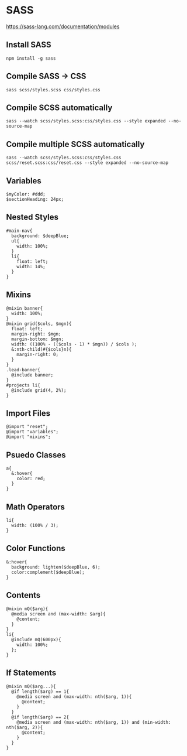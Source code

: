# SASS
https://sass-lang.com/documentation/modules

## Install SASS
```
npm install -g sass
```

## Compile SASS -> CSS
```
sass scss/styles.scss css/styles.css
```

## Compile SCSS automatically
```
sass --watch scss/styles.scss:css/styles.css --style expanded --no-source-map
```

## Compile multiple SCSS automatically
```
sass --watch scss/styles.scss:css/styles.css scss/reset.scss:css/reset.css --style expanded --no-source-map
```

## Variables
```
$myColor: #ddd;
$sectionHeading: 24px;
```

## Nested Styles
```
#main-nav{
  background: $deepBlue;
  ul{
    width: 100%;
  }
  li{
    float: left;
    width: 14%;
  }
}
```

## Mixins
```
@mixin banner{
  width: 100%;
}
@mixin grid($cols, $mgn){
  float: left;
  margin-right: $mgn;
  margin-bottom: $mgn;
  width: ((100% - (($cols - 1) * $mgn)) / $cols );
  &:nth-child(#{$cols}n){
    margin-right: 0;
  }
}
.lead-banner{
  @include banner;
}
#projects li{
  @include grid(4, 2%);
}
```

## Import Files
```
@import "reset";
@import "variables";
@import "mixins"; 
```

## Psuedo Classes
```
a{
  &:hover{
    color: red;
  }
}
```

## Math Operators
```
li{
  width: (100% / 3);
}
```

## Color Functions
```
&:hover{
  background: lighten($deepBlue, 6);
  color:complement($deepBlue);
}
```

## Contents
```
@mixin mQ($arg){
  @media screen and (max-width: $arg){
    @content;
  }
}
li{
  @include mQ(600px){
    width: 100%;
  };
}
```

## If Statements
```
@mixin mQ($arg...){
  @if length($arg) == 1{
    @media screen and (max-width: nth($arg, 1)){
      @content;
    }
  }
  @if length($arg) == 2{
    @media screen and (max-width: nth($arg, 1)) and (min-width: nth($arg, 2)){
      @content;
    }
  }
}
```